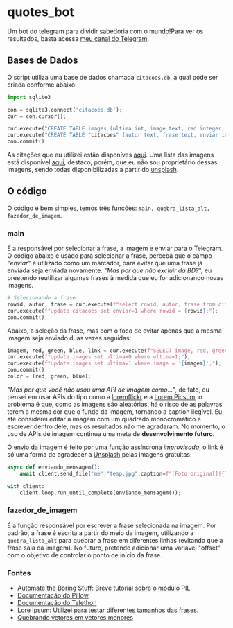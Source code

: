 # quotes_bot

Um bot do telegram para dividir sabedoria com o mundo!Para ver os resultados, basta acessa [meu canal do Telegram](t.me/dosesdesabedoria).

## Bases de Dados

O script utiliza uma base de dados chamada ```citacoes.db```, a qual pode ser criada conforme abaixo:

```python
import sqlite3

con = sqlite3.connect('citacoes.db');
cur = con.cursor();

cur.execute("CREATE TABLE images (ultima int, image text, red integer, green integer, blue integer, link text)");
cur.execute("CREATE TABLE "citacoes" (autor text, frase text, enviar int)");
con.commit()
```
As citações que eu utilizei estão  disponíves [aqui](https://github.com/joaopedrolourencoaffonso/quotes_bot/blob/main/citacoes.json). Uma lista das imagens está disponível [aqui](https://github.com/joaopedrolourencoaffonso/quotes_bot/blob/main/images.json), destaco, porém, que eu não sou proprietário dessas imagens, sendo todas disponibilizadas a partir do [unsplash](https://unsplash.com/).

## O código

O código é bem simples, temos três funções: ```main, quebra_lista_alt, fazedor_de_imagem```.

### main

É a responsável por selecionar a frase, a imagem e enviar para o Telegram.<br>
O código abaixo é usado para selecionar a frase, perceba que o campo "_enviar_" é utilizado como um marcador, para evitar que uma frase já enviada seja enviada novamente. "_Mas por que não excluir da BD?_", eu preetendo reutilizar algumas frases à medida que eu for adicionando novas imagens.

```python
# Selecionando a frase
rowid, autor, frase = cur.execute(f"select rowid, autor, frase from citacoes where enviar = 0 ORDER BY RANDOM() LIMIT 1;").fetchall()[0];
cur.execute(f"update citacoes set enviar=1 where rowid = {rowid};");
con.commit();
```
Abaixo, a seleção da frase, mas com o foco de evitar apenas que a mesma imagem seja enviado duas vezes seguidas:
```python
imagem, red, green, blue, link = cur.execute(f"SELECT image, red, green, blue, link FROM images WHERE ultima=0 ORDER BY RANDOM() LIMIT 1;").fetchall()[0];
cur.execute(f"update images set ultima=0 where ultima=1;");
cur.execute(f"update images set ultima=1 where image = '{imagem}';");
con.commit();
color = (red, green, blue);
```
"_Mas por que você não usou uma API de imagem como..._", de fato, eu pensei em usar APIs do tipo como a [loremflickr](https://loremflickr.com/) e a [Lorem Picsum](https://picsum.photos/), o problema é que, como as imagens são aleatórias, há o risco de as palavras terem a mesma cor que o fundo da imagem, tornando a caption ilegível. Eu até considerei editar a imagem com um quadrado monocromático e escrever dentro dele, mas os resultados não me agradaram. No momento, o uso de APIs de imagem continua uma meta de **desenvolvimento futuro**.

O envio da imagem é feito por uma função assíncrona _improvisada_, o link é só uma forma de agradecer a [Unsplash](https://unsplash.com/) pelas imagens gratuitas:
```python
async def enviando_mensagem():
    await client.send_file('me',"temp.jpg",caption=f"[Foto original]({link})");

with client:
    client.loop.run_until_complete(enviando_mensagem());
```
### fazedor_de_imagem
É a função responsável por escrever a frase selecionada na imagem. Por padrão, a frase é escrita a partir do meio da imagem, utilizando a ```quebra_lista_alt``` para quebrar a frase em diferentes linhas (evitando que a frase saia da imagem). No futuro, pretendo adicionar uma variável "offset" com o objetivo de controlar o ponto de início da frase.

### Fontes

* [Automate the Boring Stuff: Breve tutorial sobre o módulo PIL](https://automatetheboringstuff.com/chapter17/)
* [Documentação do Pillow](https://pillow.readthedocs.io/en/stable/reference/ImageFont.html#PIL.ImageFont.FreeTypeFont.getlength)
* [Documentação do Telethon](https://docs.telethon.dev/en/stable/)
* [Lore Ipsum: Utilizei para testar diferentes tamanhos das frases.](https://www.lipsum.com/feed/html)
* [Quebrando vetores em vetores menores](https://www.geeksforgeeks.org/break-list-chunks-size-n-python/)
